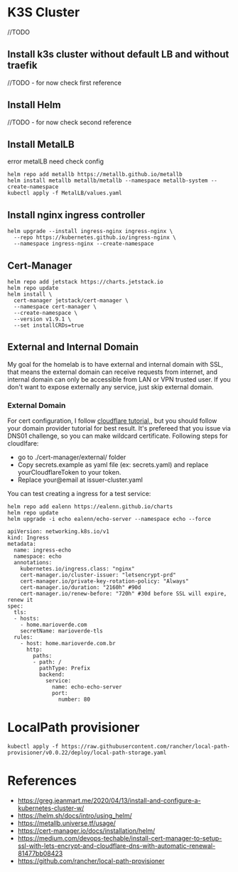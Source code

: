 # K3S Cluster
 //TODO
## Install k3s cluster without default LB and without traefik
//TODO - for now check first reference

## Install Helm
//TODO - for now check second reference

## Install MetalLB
error metalLB need check config
 ```
 helm repo add metallb https://metallb.github.io/metallb
 helm install metallb metallb/metallb --namespace metallb-system --create-namespace
 kubectl apply -f MetalLB/values.yaml 
 ```
## Install nginx ingress controller
```
helm upgrade --install ingress-nginx ingress-nginx \
  --repo https://kubernetes.github.io/ingress-nginx \
  --namespace ingress-nginx --create-namespace
```

## Cert-Manager

```
helm repo add jetstack https://charts.jetstack.io
helm repo update
helm install \
  cert-manager jetstack/cert-manager \
  --namespace cert-manager \
  --create-namespace \
  --version v1.9.1 \
  --set installCRDs=true
```
## External and Internal Domain
My goal for the homelab is to have external and internal domain with SSL, that means the external domain can receive requests from internet, and internal domain can only be accessible from LAN or VPN trusted user. If you don't want to expose externally any service, just skip external domain.
### External Domain
For cert configuration, I follow [cloudflare tutorial,](https://cert-manager.io/docs/configuration/acme/dns01/cloudflare/), but you should follow your domain provider tutorial for best result.
It's prefereed that you issue via DNS01 challenge, so you can make wildcard certificate. Following steps for cloudlfare:

- go to ./cert-manager/external/ folder
- Copy secrets.example as yaml file (ex: secrets.yaml) and replace yourCloudflareToken to your token. 
- Replace your@email at issuer-cluster.yaml

You can test creating a ingress for a test service:
```
helm repo add ealenn https://ealenn.github.io/charts
helm repo update
helm upgrade -i echo ealenn/echo-server --namespace echo --force

apiVersion: networking.k8s.io/v1
kind: Ingress
metadata:
  name: ingress-echo
  namespace: echo
  annotations:
    kubernetes.io/ingress.class: "nginx"
    cert-manager.io/cluster-issuer: "letsencrypt-prd"
    cert-manager.io/private-key-rotation-policy: "Always"
    cert-manager.io/duration: "2160h" #90d
    cert-manager.io/renew-before: "720h" #30d before SSL will expire, renew it
spec:
  tls:
  - hosts:
    - home.marioverde.com
    secretName: marioverde-tls
  rules:
    - host: home.marioverde.com.br
      http:
        paths:
        - path: /
          pathType: Prefix
          backend:
            service:
              name: echo-echo-server
              port:
                number: 80
```

# LocalPath provisioner

```
kubectl apply -f https://raw.githubusercontent.com/rancher/local-path-provisioner/v0.0.22/deploy/local-path-storage.yaml
```

# References
- https://greg.jeanmart.me/2020/04/13/install-and-configure-a-kubernetes-cluster-w/
- https://helm.sh/docs/intro/using_helm/
- https://metallb.universe.tf/usage/
- https://cert-manager.io/docs/installation/helm/
- https://medium.com/devops-techable/install-cert-manager-to-setup-ssl-with-lets-encrypt-and-cloudflare-dns-with-automatic-renewal-81477bb08423
- https://github.com/rancher/local-path-provisioner
